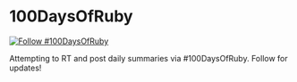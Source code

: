 # 100DaysOfRuby

[![Follow #100DaysOfRuby](https://img.shields.io/twitter/url/http/shields.io.svg?style=social)](https://twitter.com/100daysofruby)

Attempting to RT and post daily summaries via #100DaysOfRuby. Follow for updates!
